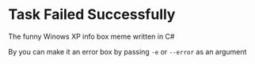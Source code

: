 # Task Failed Successfully
The funny Winows XP info box meme written in C#

By you can make it an error box by passing `-e` or `--error` as an argument
